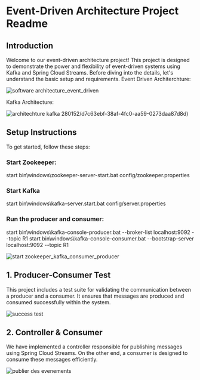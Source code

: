 # Event-Driven Architecture Project Readme
## Introduction

Welcome to our event-driven architecture project! This project is designed to demonstrate the power and flexibility of event-driven systems using Kafka and Spring Cloud Streams. Before diving into the details, let's understand the basic setup and requirements.
Event Driven Architerchture:

![software architecture_event_driven](https://github.com/YasminaElhassani/Event-driven-architecture-Kafka/assets/103280152/d7c63ebf-38af-4fc0-aa59-0273daa87d8d)

Kafka Architecture:

![architechture kafka](https://github.com/YasminaElhassani/Event-driven-architecture-Kafka/assets/103280152/a046d00e-8bb3-4060-a023-fa467a80ed8b)
280152/d7c63ebf-38af-4fc0-aa59-0273daa87d8d)

## Setup Instructions
To get started, follow these steps:

### Start Zookeeper:

start bin\windows\zookeeper-server-start.bat config/zookeeper.properties

### Start Kafka

start bin\windows\kafka-server.start.bat config/server.properties

### Run the producer and consumer: 

start bin\windows\kafka-console-producer.bat --broker-list localhost:9092 --topic R1
start bin\windows\kafka-console-consumer.bat --bootstrap-server localhost:9092 --topic R1

![start zookeeper_kafka_consumer_producer](https://github.com/YasminaElhassani/Event-driven-architecture-Kafka/assets/103280152/482cd887-ce2d-4c73-abde-57af2756a384)

## 1. Producer-Consumer Test

This project includes a test suite for validating the communication between a producer and a consumer. It ensures that messages are produced and consumed successfully within the system.

![success test](https://github.com/YasminaElhassani/Event-driven-architecture-Kafka/assets/103280152/f223817f-2880-42f3-b1a3-9a70aacced89)


## 2. Controller & Consumer
   
We have implemented a controller responsible for publishing messages using Spring Cloud Streams. On the other end, a consumer is designed to consume these messages efficiently.

![publier des evenements](https://github.com/YasminaElhassani/Event-driven-architecture-Kafka/assets/103280152/e77e15a0-540f-4ea6-9085-4bbf8231c3d5)


